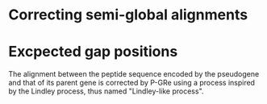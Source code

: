 # Correcting semi-global alignments

Excpected gap positions
=======================
The alignment between the peptide sequence encoded by the pseudogene and that of its parent gene is corrected by P-GRe using a process inspired by the Lindley process, thus named "Lindley-like process".
